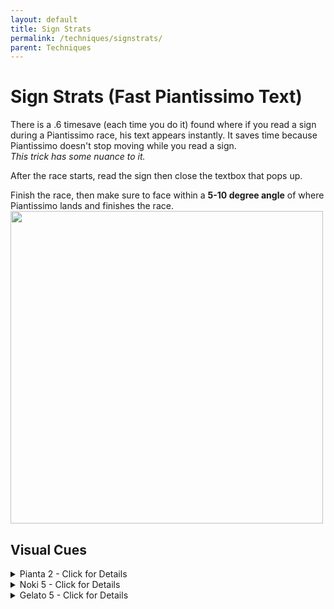 ```yaml
---
layout: default
title: Sign Strats
permalink: /techniques/signstrats/
parent: Techniques
---
```


# Sign Strats (Fast Piantissimo Text)
There is a .6 timesave (each time you do it) found where if you read a sign during a Piantissimo race, his text appears instantly. It saves time because Piantissimo doesn't stop moving while you read a sign.  
*This trick has some nuance to it.*  

After the race starts, read the sign then close the textbox that pops up.  

Finish the race, then make sure to face within a **5-10 degree angle** of where Piantissimo lands and finishes the race.  
<img src="/sms-guide/assets/techniques/signstrats/signangle.png" width=500>  

## Visual Cues  
<details markdown="block">
  <summary markdown="span">
    Pianta 2 - Click for Details
  </summary>

Using the grass texture and the seam on the fence, you can line Mario up like so.  
**Make sure to not be too far back** or *you won't trigger Piantissimo's text* (and possibly dive off the edge).  
<img src="/sms-guide/assets/techniques/signstrats/pv2visualcue.gif">  
</details>  

<details markdown="block">
  <summary markdown="span">
    Noki 5 - Click for Details
  </summary>  

Using the pole and the seam of the wall texture in the background, grab the pole, line them up and press B to let go. Walk forward until you are almost touching the flagpole.  
You can press A+B once you regain control of Mario, and bonk off and grab the shine immediately.   
{% include yt.html id="bK0B1kZTcQs" %}  
<img src="/sms-guide/assets/techniques/signstrats/nb5visualcue.png">  

</details>  
<details markdown="block">
  <summary markdown="span">
    Gelato 5 - Click for Details
  </summary>  

<img src="/sms-guide/assets/techniques/signstrats/gb5visualcue1.jpeg">  
<img src="/sms-guide/assets/techniques/signstrats/gb5visualcue2.jpeg">  
</details>  
